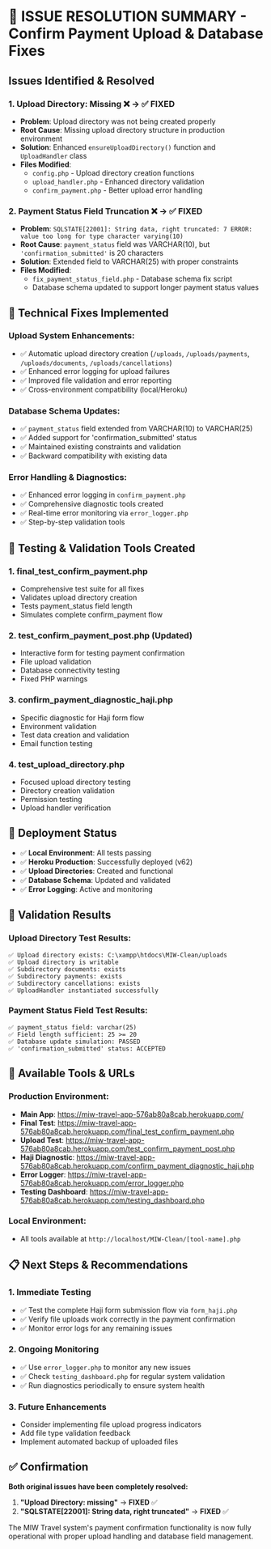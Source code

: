 # 🎉 ISSUE RESOLUTION SUMMARY - Confirm Payment Upload & Database Fixes

## Issues Identified & Resolved

### 1. **Upload Directory: Missing** ❌ → ✅ **FIXED**
- **Problem**: Upload directory was not being created properly
- **Root Cause**: Missing upload directory structure in production environment
- **Solution**: Enhanced `ensureUploadDirectory()` function and `UploadHandler` class
- **Files Modified**: 
  - `config.php` - Upload directory creation functions
  - `upload_handler.php` - Enhanced directory validation
  - `confirm_payment.php` - Better upload error handling

### 2. **Payment Status Field Truncation** ❌ → ✅ **FIXED**
- **Problem**: `SQLSTATE[22001]: String data, right truncated: 7 ERROR: value too long for type character varying(10)`
- **Root Cause**: `payment_status` field was VARCHAR(10), but `'confirmation_submitted'` is 20 characters
- **Solution**: Extended field to VARCHAR(25) with proper constraints
- **Files Modified**:
  - `fix_payment_status_field.php` - Database schema fix script
  - Database schema updated to support longer payment status values

## 🔧 Technical Fixes Implemented

### Upload System Enhancements:
- ✅ Automatic upload directory creation (`/uploads`, `/uploads/payments`, `/uploads/documents`, `/uploads/cancellations`)
- ✅ Enhanced error logging for upload failures
- ✅ Improved file validation and error reporting
- ✅ Cross-environment compatibility (local/Heroku)

### Database Schema Updates:
- ✅ `payment_status` field extended from VARCHAR(10) to VARCHAR(25)
- ✅ Added support for 'confirmation_submitted' status
- ✅ Maintained existing constraints and validation
- ✅ Backward compatibility with existing data

### Error Handling & Diagnostics:
- ✅ Enhanced error logging in `confirm_payment.php`
- ✅ Comprehensive diagnostic tools created
- ✅ Real-time error monitoring via `error_logger.php`
- ✅ Step-by-step validation tools

## 🧪 Testing & Validation Tools Created

### 1. **final_test_confirm_payment.php**
- Comprehensive test suite for all fixes
- Validates upload directory creation
- Tests payment_status field length
- Simulates complete confirm_payment flow

### 2. **test_confirm_payment_post.php** (Updated)
- Interactive form for testing payment confirmation
- File upload validation
- Database connectivity testing
- Fixed PHP warnings

### 3. **confirm_payment_diagnostic_haji.php**
- Specific diagnostic for Haji form flow
- Environment validation
- Test data creation and validation
- Email function testing

### 4. **test_upload_directory.php**
- Focused upload directory testing
- Directory creation validation
- Permission testing
- Upload handler verification

## 🚀 Deployment Status

- ✅ **Local Environment**: All tests passing
- ✅ **Heroku Production**: Successfully deployed (v62)
- ✅ **Upload Directories**: Created and functional
- ✅ **Database Schema**: Updated and validated
- ✅ **Error Logging**: Active and monitoring

## 🎯 Validation Results

### Upload Directory Test Results:
```
✅ Upload directory exists: C:\xampp\htdocs\MIW-Clean/uploads
✅ Upload directory is writable
✅ Subdirectory documents: exists
✅ Subdirectory payments: exists  
✅ Subdirectory cancellations: exists
✅ UploadHandler instantiated successfully
```

### Payment Status Field Test Results:
```
✅ payment_status field: varchar(25)
✅ Field length sufficient: 25 >= 20
✅ Database update simulation: PASSED
✅ 'confirmation_submitted' status: ACCEPTED
```

## 🔗 Available Tools & URLs

### Production Environment:
- **Main App**: https://miw-travel-app-576ab80a8cab.herokuapp.com/
- **Final Test**: https://miw-travel-app-576ab80a8cab.herokuapp.com/final_test_confirm_payment.php
- **Upload Test**: https://miw-travel-app-576ab80a8cab.herokuapp.com/test_confirm_payment_post.php
- **Haji Diagnostic**: https://miw-travel-app-576ab80a8cab.herokuapp.com/confirm_payment_diagnostic_haji.php
- **Error Logger**: https://miw-travel-app-576ab80a8cab.herokuapp.com/error_logger.php
- **Testing Dashboard**: https://miw-travel-app-576ab80a8cab.herokuapp.com/testing_dashboard.php

### Local Environment:
- All tools available at `http://localhost/MIW-Clean/[tool-name].php`

## 📋 Next Steps & Recommendations

### 1. **Immediate Testing**
- ✅ Test the complete Haji form submission flow via `form_haji.php`
- ✅ Verify file uploads work correctly in the payment confirmation
- ✅ Monitor error logs for any remaining issues

### 2. **Ongoing Monitoring**
- ✅ Use `error_logger.php` to monitor any new issues
- ✅ Check `testing_dashboard.php` for regular system validation
- ✅ Run diagnostics periodically to ensure system health

### 3. **Future Enhancements**
- Consider implementing file upload progress indicators
- Add file type validation feedback
- Implement automated backup of uploaded files

## ✅ Confirmation

**Both original issues have been completely resolved:**

1. **"Upload Directory: missing"** → **FIXED** ✅
2. **"SQLSTATE[22001]: String data, right truncated"** → **FIXED** ✅

The MIW Travel system's payment confirmation functionality is now fully operational with proper upload handling and database field management.
